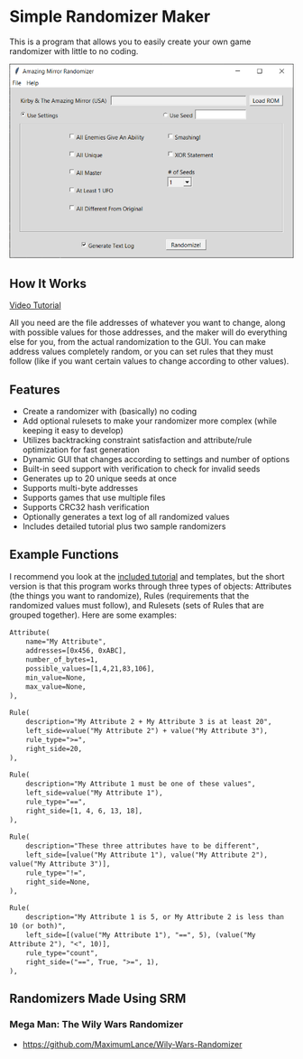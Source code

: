# Simple Randomizer Maker
This is a program that allows you to easily create your own game randomizer with little to no coding.

![](https://github.com/GateGuy/SimpleRandomizerMaker/blob/master/Screenshot.png?raw=true)

## How It Works
[Video Tutorial](https://www.youtube.com/watch?v=XBnwh5lcSBc)

All you need are the file addresses of whatever you want to change, along with possible values for those addresses, and the maker will do everything else for you, from the actual randomization to the GUI. You can make address values completely random, or you can set rules that they must follow (like if you want certain values to change according to other values).

## Features
- Create a randomizer with (basically) no coding
- Add optional rulesets to make your randomizer more complex (while keeping it easy to develop)
- Utilizes backtracking constraint satisfaction and attribute/rule optimization for fast generation
- Dynamic GUI that changes according to settings and number of options
- Built-in seed support with verification to check for invalid seeds
- Generates up to 20 unique seeds at once
- Supports multi-byte addresses
- Supports games that use multiple files
- Supports CRC32 hash verification
- Optionally generates a text log of all randomized values
- Includes detailed tutorial plus two sample randomizers

## Example Functions
I recommend you look at the [included tutorial](https://github.com/GateGuy/SimpleRandomizerMaker/blob/master/Readme%20(Tutorial).md) and templates, but the short version is that this program works through three types of objects: Attributes (the things you want to randomize), Rules (requirements that the randomized values must follow), and Rulesets (sets of Rules that are grouped together). Here are some examples:
```
Attribute(
	name="My Attribute",
	addresses=[0x456, 0xABC],
	number_of_bytes=1,
	possible_values=[1,4,21,83,106],
	min_value=None,
	max_value=None,
),
```
```
Rule(
	description="My Attribute 2 + My Attribute 3 is at least 20",
	left_side=value("My Attribute 2") + value("My Attribute 3"),
	rule_type=">=",
	right_side=20,
),
```
```
Rule(
	description="My Attribute 1 must be one of these values",
	left_side=value("My Attribute 1"),
	rule_type="==",
	right_side=[1, 4, 6, 13, 18],
),
```
```
Rule(
	description="These three attributes have to be different",
	left_side=[value("My Attribute 1"), value("My Attribute 2"), value("My Attribute 3")],
	rule_type="!=",
	right_side=None,
),
```
```
Rule(
	description="My Attribute 1 is 5, or My Attribute 2 is less than 10 (or both)",
	left_side=[(value("My Attribute 1"), "==", 5), (value("My Attribute 2"), "<", 10)],
	rule_type="count",
	right_side=("==", True, ">=", 1),
),
```

## Randomizers Made Using SRM
### Mega Man: The Wily Wars Randomizer
- https://github.com/MaximumLance/Wily-Wars-Randomizer
